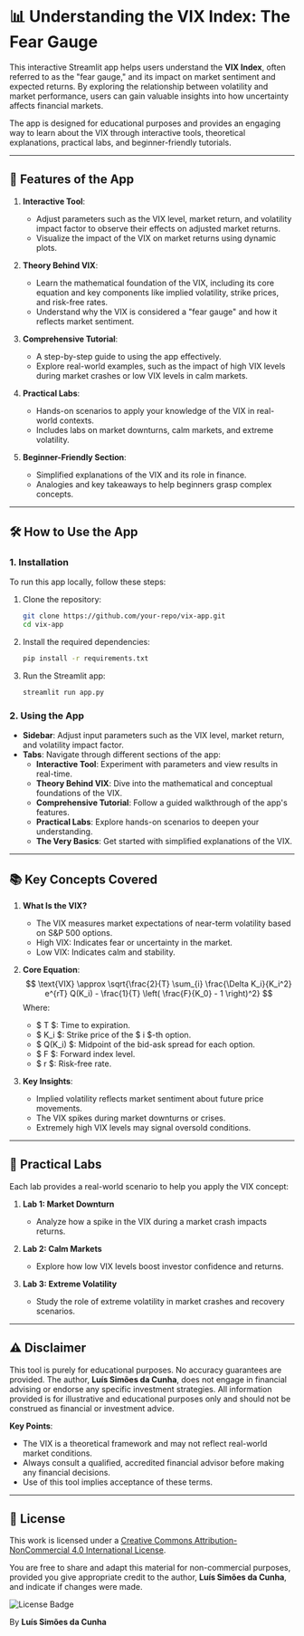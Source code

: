 # 📊 Understanding the VIX Index: The Fear Gauge

This interactive Streamlit app helps users understand the **VIX Index**, often referred to as the "fear gauge," and its impact on market sentiment and expected returns. By exploring the relationship between volatility and market performance, users can gain valuable insights into how uncertainty affects financial markets.

The app is designed for educational purposes and provides an engaging way to learn about the VIX through interactive tools, theoretical explanations, practical labs, and beginner-friendly tutorials.

---

## 🌟 Features of the App

1. **Interactive Tool**:
   - Adjust parameters such as the VIX level, market return, and volatility impact factor to observe their effects on adjusted market returns.
   - Visualize the impact of the VIX on market returns using dynamic plots.

2. **Theory Behind VIX**:
   - Learn the mathematical foundation of the VIX, including its core equation and key components like implied volatility, strike prices, and risk-free rates.
   - Understand why the VIX is considered a "fear gauge" and how it reflects market sentiment.

3. **Comprehensive Tutorial**:
   - A step-by-step guide to using the app effectively.
   - Explore real-world examples, such as the impact of high VIX levels during market crashes or low VIX levels in calm markets.

4. **Practical Labs**:
   - Hands-on scenarios to apply your knowledge of the VIX in real-world contexts.
   - Includes labs on market downturns, calm markets, and extreme volatility.

5. **Beginner-Friendly Section**:
   - Simplified explanations of the VIX and its role in finance.
   - Analogies and key takeaways to help beginners grasp complex concepts.

---

## 🛠️ How to Use the App

### 1. Installation
To run this app locally, follow these steps:

1. Clone the repository:
   ```bash
   git clone https://github.com/your-repo/vix-app.git
   cd vix-app
   ```

2. Install the required dependencies:
   ```bash
   pip install -r requirements.txt
   ```

3. Run the Streamlit app:
   ```bash
   streamlit run app.py
   ```

### 2. Using the App
- **Sidebar**: Adjust input parameters such as the VIX level, market return, and volatility impact factor.
- **Tabs**: Navigate through different sections of the app:
  - **Interactive Tool**: Experiment with parameters and view results in real-time.
  - **Theory Behind VIX**: Dive into the mathematical and conceptual foundations of the VIX.
  - **Comprehensive Tutorial**: Follow a guided walkthrough of the app's features.
  - **Practical Labs**: Explore hands-on scenarios to deepen your understanding.
  - **The Very Basics**: Get started with simplified explanations of the VIX.

---

## 📚 Key Concepts Covered

1. **What Is the VIX?**
   - The VIX measures market expectations of near-term volatility based on S&P 500 options.
   - High VIX: Indicates fear or uncertainty in the market.
   - Low VIX: Indicates calm and stability.

2. **Core Equation**:
   $$
   \text{VIX} \approx \sqrt{\frac{2}{T} \sum_{i} \frac{\Delta K_i}{K_i^2} e^{rT} Q(K_i) - \frac{1}{T} \left( \frac{F}{K_0} - 1 \right)^2}
   $$
   Where:
   - $ T $: Time to expiration.
   - $ K_i $: Strike price of the $ i $-th option.
   - $ Q(K_i) $: Midpoint of the bid-ask spread for each option.
   - $ F $: Forward index level.
   - $ r $: Risk-free rate.

3. **Key Insights**:
   - Implied volatility reflects market sentiment about future price movements.
   - The VIX spikes during market downturns or crises.
   - Extremely high VIX levels may signal oversold conditions.

---

## 🔬 Practical Labs

Each lab provides a real-world scenario to help you apply the VIX concept:

1. **Lab 1: Market Downturn**
   - Analyze how a spike in the VIX during a market crash impacts returns.

2. **Lab 2: Calm Markets**
   - Explore how low VIX levels boost investor confidence and returns.

3. **Lab 3: Extreme Volatility**
   - Study the role of extreme volatility in market crashes and recovery scenarios.

---

## ⚠️ Disclaimer

This tool is purely for educational purposes. No accuracy guarantees are provided. The author, **Luís Simões da Cunha**, does not engage in financial advising or endorse any specific investment strategies. All information provided is for illustrative and educational purposes only and should not be construed as financial or investment advice.

**Key Points**:
- The VIX is a theoretical framework and may not reflect real-world market conditions.
- Always consult a qualified, accredited financial advisor before making any financial decisions.
- Use of this tool implies acceptance of these terms.

---

## 📜 License

This work is licensed under a [Creative Commons Attribution-NonCommercial 4.0 International License](https://creativecommons.org/licenses/by-nc/4.0/).

You are free to share and adapt this material for non-commercial purposes, provided you give appropriate credit to the author, **Luís Simões da Cunha**, and indicate if changes were made.

![License Badge](https://licensebuttons.net/l/by-nc/4.0/88x31.png)

By **Luís Simões da Cunha**

